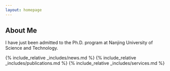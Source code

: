 ```yaml
---
layout: homepage
---
```


## About Me

I have just been admitted to the Ph.D. program at Nanjing University of Science and Technology.

[//]: # (## Research Interests)

[//]: # ()
[//]: # (- **Computer Vision:** deep learning, image generation, video captioning)

[//]: # (- **Machine Learning:** meta-learning, incremental learning, transfer learning)


{% include_relative _includes/news.md %}
{% include_relative _includes/publications.md %}
{% include_relative _includes/services.md %}

